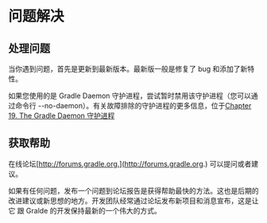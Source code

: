 # 问题解决

## 处理问题

当你遇到问题，首先是更新到最新版本。最新版一般是修复了 bug 和添加了新特性。

如果您使用的是 Gradle Daemon 守护进程，尝试暂时禁用该守护进程（您可以通过命令行 --no-daemon）。有关故障排除的守护进程的更多信息，位于[Chapter 19. The Gradle Daemon 守护进程](https://github.com/waylau/Gradle-2-User-Guide/blob/master/Chapter%2019.%20The%20Gradle%20Daemon%20%E5%AE%88%E6%8A%A4%E8%BF%9B%E7%A8%8B.md)

## 获取帮助

在线论坛[http://forums.gradle.org.](http://forums.gradle.org.) 可以提问或者建议。

如果有任何问题，发布一个问题到论坛报告是获得帮助最快的方法。这也是后期的改进建议或新思想的地方。开发团队经常通过论坛发布新项目和消息宣布，这是让它 跟 Gralde  的开发保持最新的一个伟大的方式。